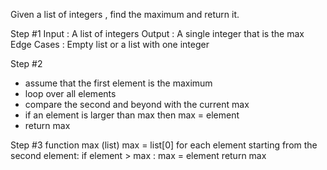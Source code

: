 Given a list of integers , find the maximum and return it.

Step #1
Input : A list of integers
Output : A single integer that is the max
Edge Cases : Empty list or a list with one integer

Step #2
- assume that the first element is the maximum
- loop over all elements
- compare the second and beyond with the current max
- if an element is larger than max then max = element
- return max

Step #3
function max (list)
    max = list[0]
    for each element starting from the second element:
        if element > max :
            max = element
        return max